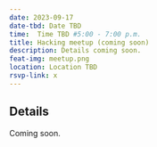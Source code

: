```yaml
---
date: 2023-09-17
date-tbd: Date TBD
time:  Time TBD #5:00 - 7:00 p.m.
title: Hacking meetup (coming soon)
description: Details coming soon.
feat-img: meetup.png
location: Location TBD
rsvp-link: x
---
```


## Details

Coming soon.